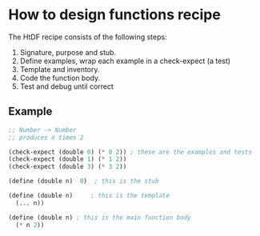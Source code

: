 # How to design functions recipe

The HtDF recipe consists of the following steps:

1. Signature, purpose and stub.
2. Define examples, wrap each example in a check-expect (a test)
3. Template and inventory.
4. Code the function body.
5. Test and debug until correct

## Example

```lisp
;; Number -> Number
;; produces n times 2

(check-expect (double 0) (* 0 2)) ; these are the examples and tests
(check-expect (double 1) (* 1 2))
(check-expect (double 3) (* 3 2))

(define (double n)  0)  ; this is the stub

(define (double n)     ; this is the template
  (... n))

(define (double n) ; this is the main function body
  (* n 2))
```